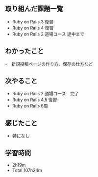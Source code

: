 ## 取り組んだ課題一覧
- Ruby on Rails 3 復習
- Ruby on Rails 4 復習
- Ruby on Rails 2 道場コース 途中まで
## わかったこと
-　新規投稿ページの作り方、保存の仕方など
## 次やること
- Ruby on Rails 2 道場コース　完了
- Ruby on Rails 4,5 復習
- Ruby on Rails 6周
## 感じたこと
- 特になし
## 学習時間
- 2h19m
- Total 107h24m
